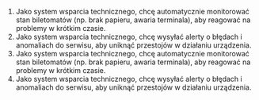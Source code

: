 1. Jako system wsparcia technicznego, chcę automatycznie monitorować stan
biletomatów (np. brak papieru, awaria terminala), aby reagować na problemy w
krótkim czasie.
2. Jako system wsparcia technicznego, chcę wysyłać alerty o błędach i
anomaliach do serwisu, aby uniknąć przestojów w działaniu urządzenia.
3. Jako system wsparcia technicznego, chcę automatycznie monitorować stan 
biletomatów (np. brak papieru, awaria terminala), aby reagować na problemy w 
krótkim czasie.
4. Jako system wsparcia technicznego, chcę wysyłać alerty o błędach i 
anomaliach do serwisu, aby uniknąć przestojów w działaniu urządzenia.